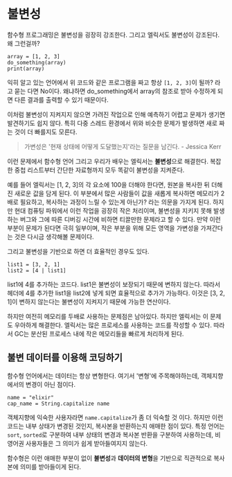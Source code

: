 # 불변성

함수형 프로그래밍은 불변성을 굉장히 강조한다. 그리고 엘릭서도 불변성이 강조된다. 왜 그런걸까?

```
array = [1, 2, 3]
do_something(array)
print(array)
```

익히 알고 있는 언어에서 위 코드와 같은 프로그램을 짜고 항상 `[1, 2, 3]`이 될까? 라고 묻는 다면 No이다. 왜냐하면 do_something에서 array의 참조로 받아 수정하게 되면 다른 결과를 출력할 수 있기 때문이다.

이처럼 불변성이 지켜지지 않으면 가려진 작업으로 인해 예측하기 어렵고 문제가 생기면 발견하기도 쉽지 않다. 특히 다중 스레드 환경에서 위와 비슷한 문제가 발생하면 새로 짜는 것이 더 빠를지도 모른다.

> 가변성은 '현재 상태에 어떻게 도달했는지'라는 질문을 남긴다. - Jessica Kerr

이런 문제에서 함수형 언어 그리고 우리가 배우는 엘릭서는 **불변성**으로 해결한다. 복잡한 중첩 리스트부터 간단한 자료형까지 모두 똑같이 불변성을 지켜준다.

예를 들어 엘릭서는 [1, 2, 3]의 각 요소에 100을 더해야 한다면, 원본을 복사한 뒤 더해진 새로운 값을 담게 된다. 이 부분에서 많은 사람들이 값을 새롭게 복사하면 메모리가 2배로 필요하고, 복사하는 과정이 느릴 수 있는게 아닌가? 라는 의문을 가지게 된다. 하지만 현대 컴퓨팅 파워에서 이런 작업을 굉장히 작은 처리이며, 불변성을 지키지 못해 발생하는 버그와 그에 따른 디버깅 시간에 비하면 티끌만한 문제라고 할 수 있다. 만약 이런 부분이 문제가 된다면 극히 일부이며, 작은 부분을 위해 모든 영역을 가변성을 가져간다는 것은 다시금 생각해볼 문제이다.

그리고 불변성을 기반으로 하면 더 효율적인 경우도 있다.

```
list1 = [3, 2, 1]
list2 = [4 | list1]
```

list1에 4를 추가하는 코드다. list1은 불변성이 보장되기 때문에 변하지 않는다. 따라서 헤더에 4를 추가한 list1을 list2에 넣게 되면 효율적으로 추가가 가능하다. 이것은 [3, 2, 1]이 변하지 않는다는 불변성이 지켜지기 때문에 가능한 연산이다.

하지만 여전히 메모리를 두배로 사용하는 문제점은 남아있다. 하지만 엘릭서는 이 문제도 우아하게 해결한다. 엘릭서는 많은 프로세스를 사용하는 코드를 작성할 수 있다. 따라서 GC는 분산된 프로세스 내에 작은 메모리들을 빠르게 처리하게 된다. 

## 불변 데이터를 이용해 코딩하기

함수형 언어에서는 데이터는 항상 변형한다. 여기서 '변형'에 주목해야하는데, 객체지향에서의 변경이 아닌 점이다.

```
name = "elixir"
cap_name = String.capitalize name
```

객체지향에 익숙한 사용자라면 `name.capitalize`가 좀 더 익숙할 것 이다. 하지만 이런 코드는 내부 상태가 변경된 것인지, 복사본을 반환하는지 애매한 점이 있다. 특정 언어는 `sort`, `sorted`로 구분하여 내부 상태의 변경과 복사본 반환을 구분하여 사용하는데, 비영어권 사용자들은 그 의미가 쉽게 받아들여지지 않는다.

함수형은 이런 애매한 부분이 없이 **불변성**과 **데이터의 변형**을 기반으로 직관적으로 복사본에 의미를 받아들이게 된다.
